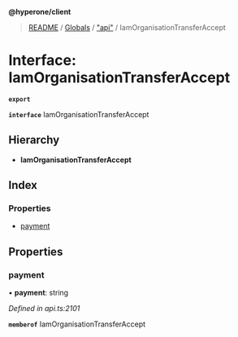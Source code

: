 **@hyperone/client**

> [README](../README.md) / [Globals](../globals.md) / ["api"](../modules/_api_.md) / IamOrganisationTransferAccept

# Interface: IamOrganisationTransferAccept

**`export`** 

**`interface`** IamOrganisationTransferAccept

## Hierarchy

* **IamOrganisationTransferAccept**

## Index

### Properties

* [payment](_api_.iamorganisationtransferaccept.md#payment)

## Properties

### payment

•  **payment**: string

*Defined in api.ts:2101*

**`memberof`** IamOrganisationTransferAccept
